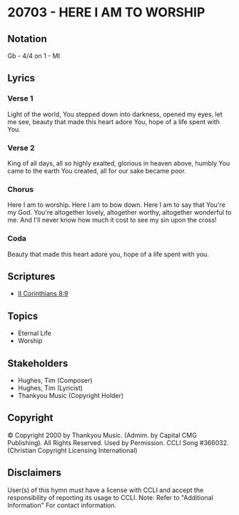 # 20703 - HERE I AM TO WORSHIP

## Notation

Gb - 4/4 on 1 - MI

## Lyrics

### Verse 1

Light of the world, You stepped down into darkness, opened my eyes, let me see, beauty that made this heart adore You, hope of a life spent with You.

### Verse 2

King of all days, all so highly exalted, glorious in heaven above, humbly You came to the earth You created, all for our sake became poor.

### Chorus

Here I am to worship. Here I am to bow down. Here I am to say that You're my God. You're altogether lovely, altogether worthy, altogether wonderful to me. And I'll never know how much it cost to see my sin upon the cross!

### Coda

Beauty that made this heart adore you, hope of a life spent with you.


## Scriptures

- [II Corinthians 8:9](https://www.biblegateway.com/passage/?search=II%20Corinthians%208%3A9)

## Topics

- Eternal Life
- Worship

## Stakeholders

- Hughes, Tim (Composer)
- Hughes, Tim (Lyricist)
- Thankyou Music (Copyright Holder)

## Copyright

© Copyright 2000 by Thankyou Music. (Admim. by Capital CMG Publishing). All Rights Reserved. Used by Permission. CCLI Song #366032.
(Christian Copyright Licensing International)

## Disclaimers

User(s) of this hymn must have a license with CCLI and accept the responsibility of reporting its usage to CCLI.
Note: Refer to "Additional Information" For contact information.

